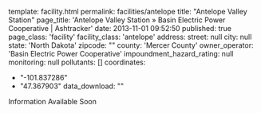 template: facility.html
permalink: facilities/antelope
title: "Antelope Valley Station"
page_title: 'Antelope Valley Station &raquo; Basin Electric Power Cooperative | Ashtracker'
date: 2013-11-01 09:52:50
published: true
page_class: 'facility'
facility_class: 'antelope'
address: 
  street: null
  city: null
  state: 'North Dakota'
  zipcode: ""
  county: 'Mercer County'
owner_operator: 'Basin Electric Power Cooperative'
impoundment_hazard_rating: null
monitoring: null
pollutants: []
coordinates: 
  - "-101.837286"
  - "47.367903"
data_download: ""

Information Available Soon

